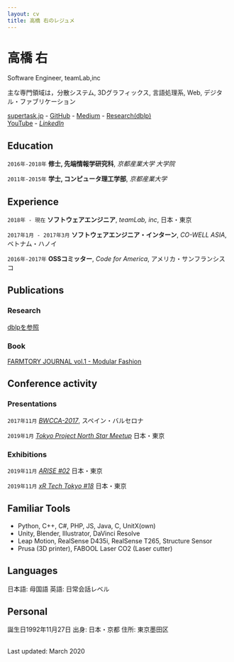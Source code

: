 ```yaml
---
layout: cv
title: 高橋 右のレジュメ
---
```

# 高橋 右
Software Engineer, teamLab,inc

主な専門領域は，分散システム, 3Dグラフィックス, 言語処理系, Web, デジタル・ファブリケーション
<!--<a href="firstname.lastname@helsinki.fi">firstname.lastname@helsinki.fi</a> - +358 (0)2 941 51617-->
<div id="webaddress">
  <a href="https://supertask.jp"><i class="fas fa-home"></i>supertask.jp</a> -
  <a href="https://github.com/supertask"><i class="fab fa-github"></i>GitHub</a> - 
  <a href="https://medium.com/@pythor"><i class="fab fa-medium"></i>Medium</a> - 
  <a href="https://dblp.org/pers/hd/t/Takahashi:Tasuku"><i class="fas fa-university"></i>Research(dblp)</a><br />
  <a href="https://www.youtube.com/channel/UCM7uAAwOleF5AtsEe3x9Qzg"><i class="fas fa-youtube"></i>YouTube</a> -
  <a href=" https://www.linkedin.com/in/supertask/"><i class="fab fa-linkedin">LinkedIn</i></a><br />
</div>

## Education

`2016年-2018年`
**修士, 先端情報学研究科**, *京都産業大学 大学院* 

`2011年-2015年`
**学士, コンピュータ理工学部**, *京都産業大学* 

## Experience
`2018年 - 現在`
**ソフトウェアエンジニア**, *teamLab, inc*, 日本・東京

`2017年1月 - 2017年3月`
**ソフトウェアエンジニア・インターン**, *CO-WELL ASIA*, ベトナム・ハノイ

`2016年-2017年`
**OSSコミッター**, *Code for America*, アメリカ・サンフランシスコ


## Publications
### Research
[dblpを参照](https://dblp.org/pers/hd/t/Takahashi:Tasuku)

### Book 
[FARMTORY JOURNAL vol.1 - Modular Fashion](https://farmtory.booth.pm/items/1317978)

## Conference activity

### Presentations
`2017年11月`
*[BWCCA-2017](http://voyager.ce.fit.ac.jp/conf/bwcca/2017/)*, スペイン・バルセロナ

`2019年1月`
*[Tokyo Project North Star Meetup](https://vrtokyo.connpass.com/event/111295/)* 日本・東京

### Exhibitions
`2019年11月`
*[ARISE #02](https://arise2.peatix.com/)* 日本・東京

`2019年11月`
*[xR Tech Tokyo #18](https://vrtokyo.connpass.com/event/151017/)* 日本・東京


## Familiar Tools
- Python, C++, C#, PHP, JS, Java, C, UnitX(own)
- Unity, Blender, Illustrator, DaVinci Resolve
- Leap Motion, RealSense D435i, RealSense T265, Structure Sensor
- Prusa (3D printer), FABOOL Laser CO2 (Laser cutter)

## Languages

日本語: 母国語
英語: 日常会話レベル

## Personal

誕生日1992年11月27日
出身: 日本・京都
住所: 東京墨田区

<br/>Last updated: March 2020<br/><br/>
